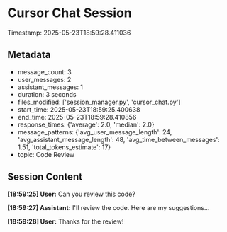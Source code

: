 # Cursor Chat Session

Timestamp: 2025-05-23T18:59:28.411036

## Metadata

- message_count: 3
- user_messages: 2
- assistant_messages: 1
- duration: 3 seconds
- files_modified: ['session_manager.py', 'cursor_chat.py']
- start_time: 2025-05-23T18:59:25.400638
- end_time: 2025-05-23T18:59:28.410856
- response_times: {'average': 2.0, 'median': 2.0}
- message_patterns: {'avg_user_message_length': 24, 'avg_assistant_message_length': 48, 'avg_time_between_messages': 1.51, 'total_tokens_estimate': 17}
- topic: Code Review

## Session Content

**[18:59:25] User:** Can you review this code?

**[18:59:27] Assistant:** I'll review the code. Here are my suggestions...

**[18:59:28] User:** Thanks for the review!
